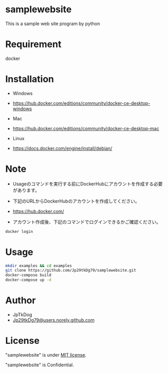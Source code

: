 # samplewebsite

This is a sample web site program by python

# Requirement

docker

# Installation

* Windows
* https://hub.docker.com/editions/community/docker-ce-desktop-windows

* Mac
* https://hub.docker.com/editions/community/docker-ce-desktop-mac

* Linux
* https://docs.docker.com/engine/install/debian/

# Note

* Usageのコマンドを実行する前にDockerHubにアカウントを作成する必要があります。
* 下記のURLからDockerHubのアカウントを作成してください。
* https://hub.docker.com/

* アカウント作成後、下記のコマンドでログインできるかご確認ください。
```bash
docker login
```

# Usage

```bash
mkdir examples && cd examples
git clone https://github.com/Jp29tkDg79/samplewebsite.git
docker-compose build
docker-compose up -d
```

# Author

* JpTkDog
* Jp29tkDg79@users.norely.github.com

# License

"samplewebsite" is under [MIT license](https://en.wikipedia.org/wiki/MIT_License).

"samplewebsite" is Confidential.
